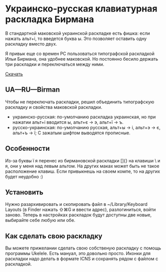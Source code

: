 # Украинско-русская клавиатурная раскладка Бирмана
В стандартной маковской украинской раскладке есть фишка: если нажать альт+і, то введется буква ы. Это позволяет оставить одну раскладку вместо двух.

Я привык еще со времен PC пользоваться типографской раскладкой Ильи Бирмана, она удобнее маковской. Но постоянно бесило держать три раскладки и переключаться между ними.

[Скачать](http://#)

## UA—RU—Birman
Чтобы не переключать раскладки, решил объединить типографскую раскладку и свойства маковской раскладки.
* украинско-русская: по-умолчанию раскладка украинская, но при нажатии альт+і вводится ы, альт+є → э, альт+ї → ъ.
* русско-украинская: по-умолчанию русская, альт+ы → і, альт+э → є, альт+ъ → ї;
С зажатым шифтом выводятся прописные.

## Особенности
Из-за буквы ї я перенес из бирмановской раскладки []{} на клавиши \ и я, они у меня над левым альтом. На других маках может быть не такое расположение клавиш. Если привыкнешь на своем компе, то на других будет неудобно :) 

## Установить
Нужно разархивировать и скопировать файл в ~/Library/Keyboard Layouts (в Finder нажать ⇧⌘G и ввести адрес), разлогиниться, войти заново. Теперь в настройках раскладок будут доступны две новые, выбирайте себе любую или обе.

## Как сделать свою раскладку
Вы можете прижелании сделать свою собственую раскладку с помощь программы Ukelele. Есть мануал, это довольно просто. Иконки для раскладки надо делать в формате ICNS и сохранять рядом с файлом с раскладкой.

